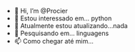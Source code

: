 - 👋 Hi, I’m @Procier
- 👀 Estou interessado em... python
- 🌱 Atualmente estou atualizando...nada
- 💞️ Pesquisando em... linguagens
- 📫 Como chegar até mim...

<!---
Procier/Procier is a ✨ special ✨ repository because its `README.md` (this file) appears on your GitHub profile.
You can click the Preview link to take a look at your changes.
--->
